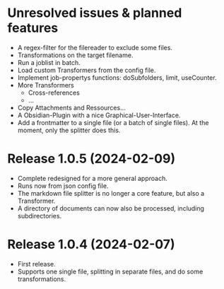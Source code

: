 # Unresolved issues & planned features

* A regex-filter for the filereader to exclude some files.
* Transformations on the target filename.
* Run a joblist in batch.
* Load custom Transformers from the config file.
* Implement job-propertys functions: doSubfolders, limit, useCounter.
* More Transformers
    * Cross-references
    * ...
* Copy Attachments and Ressources...
* A Obsidian-Plugin with a nice Graphical-User-Interface. 
* Add a frontmatter to a single file (or a batch of single files). At the moment, only the splitter does this.

# Release 1.0.5 (2024-02-09)

 * Complete redesigned for a more general approach.
 * Runs now from json config file.
 * The markdown file splitter is no longer a core feature, but also a Transformer.
 * A directory of documents can now also be processed, including subdirectories.

# Release 1.0.4 (2024-02-07)

* First release.
* Supports one single file, splitting in separate files, and do some transformations.